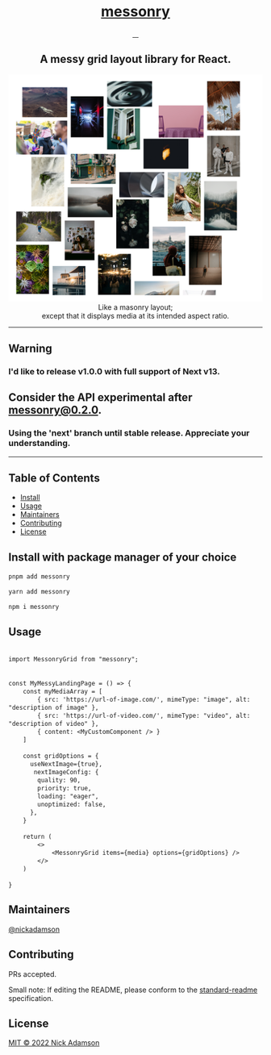 <p align="center">
  <a href="https://nickadamson.github.io/messonry/?path=/story/example-messonry--default">
    <h1 align="center">messonry</h1>
  </a>
  <p align="center">
    <a aria-label="License" href="LICENSE">
      <img alt="" src="https://img.shields.io/github/license/nickadamson/messonry.svg?style=flat-square" />
    </a>
    <a aria-label="NPM version" href="https://www.npmjs.com/package/messonry">
      <img alt="" src="https://img.shields.io/npm/v/messonry/latest?style=flat-square" />
    </a>
    <a aria-label="Bundlephobia Minzipped Size" href="https://bundlephobia.com/package/messonry@latest">
      <img alt="" src="https://img.shields.io/bundlephobia/minzip/messonry?color=critical&logo=react&logoColor=critical&style=flat-square" />
    </a>
    <a aria-label="Standard README Compliant" href="https://github.com/RichardLitt/standard-readme">
      <img alt="" src="https://img.shields.io/badge/standard--readme-OK-green.svg?style=flat-square" />
    </a>
  </p>
  <h2 align="center">
    A messy grid layout library for React.
  </h2>
</p>

<p align="center">
  <picture>
    <a aria-label="Link to screenshot of webpage using messonry layou" href="https://github.com/nickadamson/messonry/blob/main/preview.png">
      <img alt="Screenshot of webpage using messonry layout" src="./preview.png" />
    </a>
  </picture>
  <br />
    Like a masonry layout; 
    <br />
    except that it displays media at its intended aspect ratio.
</p>

---

## Warning

### I'd like to release v1.0.0 with full support of Next v13.

## Consider the API experimental after messonry@0.2.0.

### Using the 'next' branch until stable release. Appreciate your understanding.

---

## Table of Contents

- [Install](#install)
- [Usage](#usage) <!-- - [API](#api) -->
- [Maintainers](#maintainers)
- [Contributing](#contributing)
- [License](#license)

## Install with package manager of your choice

```
pnpm add messonry
```

```
yarn add messonry
```

```
npm i messonry
```

## Usage

```

import MessonryGrid from "messonry";


const MyMessyLandingPage = () => {
    const myMediaArray = [
        { src: 'https://url-of-image.com/', mimeType: "image", alt: "description of image" },
        { src: 'https://url-of-video.com/', mimeType: "video", alt: "description of video" },
        { content: <MyCustomComponent /> }
    ]

    const gridOptions = {
      useNextImage={true},
       nextImageConfig: {
        quality: 90,
        priority: true,
        loading: "eager",
        unoptimized: false,
      },
    }

    return (
        <>
            <MessonryGrid items={media} options={gridOptions} />
        </>
    )

}

```

<!-- ## API -->
<!-- TODO -->

## Maintainers

[@nickadamson](https://github.com/nickadamson)

## Contributing

<!-- TODO See [the contributing file](CONTRIBUTING.md)! -->

PRs accepted.

Small note: If editing the README, please conform to the
[standard-readme](https://github.com/RichardLitt/standard-readme) specification.

## License

[MIT © 2022 Nick Adamson](../LICENSE)
